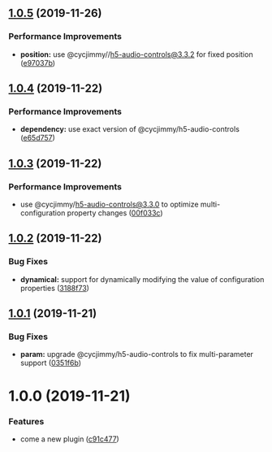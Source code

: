 ## [1.0.5](https://github.com/cycjimmy/vue-h5-audio-controls/compare/v1.0.4...v1.0.5) (2019-11-26)


### Performance Improvements

* **position:** use @cycjimmy//h5-audio-controls@3.3.2 for fixed position ([e97037b](https://github.com/cycjimmy/vue-h5-audio-controls/commit/e97037bd3a8c49888e114b82d88286eb3b707205))

## [1.0.4](https://github.com/cycjimmy/vue-h5-audio-controls/compare/v1.0.3...v1.0.4) (2019-11-22)


### Performance Improvements

* **dependency:** use exact version of @cycjimmy/h5-audio-controls ([e65d757](https://github.com/cycjimmy/vue-h5-audio-controls/commit/e65d75729f515ef43cb69521fcc252adba873e64))

## [1.0.3](https://github.com/cycjimmy/vue-h5-audio-controls/compare/v1.0.2...v1.0.3) (2019-11-22)


### Performance Improvements

* use @cycjimmy/h5-audio-controls@3.3.0 to optimize multi-configuration property changes ([00f033c](https://github.com/cycjimmy/vue-h5-audio-controls/commit/00f033c024d36865e5717432a59f1710cb8ba4e1))

## [1.0.2](https://github.com/cycjimmy/vue-h5-audio-controls/compare/v1.0.1...v1.0.2) (2019-11-22)


### Bug Fixes

* **dynamical:** support for dynamically modifying the value of configuration properties ([3188f73](https://github.com/cycjimmy/vue-h5-audio-controls/commit/3188f73a5a2e0f9f14ca9b587c9ba1c4ca26b7df))

## [1.0.1](https://github.com/cycjimmy/vue-h5-audio-controls/compare/v1.0.0...v1.0.1) (2019-11-21)


### Bug Fixes

* **param:** upgrade @cycjimmy/h5-audio-controls to fix multi-parameter support ([0351f6b](https://github.com/cycjimmy/vue-h5-audio-controls/commit/0351f6b4101cf0964b44134286220ad7d235efb0))

# 1.0.0 (2019-11-21)


### Features

* come a new plugin ([c91c477](https://github.com/cycjimmy/vue-h5-audio-controls/commit/c91c47712046b10cc260e3d11ee81678013fba56))
